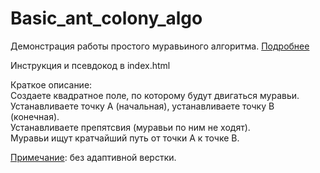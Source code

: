 # Basic_ant_colony_algo
Демонстрация работы простого муравьиного алгоритма.
<a href="https://ru.wikipedia.org/wiki/%D0%9C%D1%83%D1%80%D0%B0%D0%B2%D1%8C%D0%B8%D0%BD%D1%8B%D0%B9_%D0%B0%D0%BB%D0%B3%D0%BE%D1%80%D0%B8%D1%82%D0%BC">Подробнее </a>

Инструкция и псевдокод в index.html

Краткое описание: </br>
Создаете квадратное поле, по которому будут двигаться муравьи. </br>
Устанавливаете точку А (начальная), устанавливаете точку B (конечная). </br>
Устанавливаете препятсвия (муравьи по ним не ходят). </br>
Муравьи ищут кратчайший путь от точки А к точке B. </br>

<u>Примечание</u>: без адаптивной верстки.
